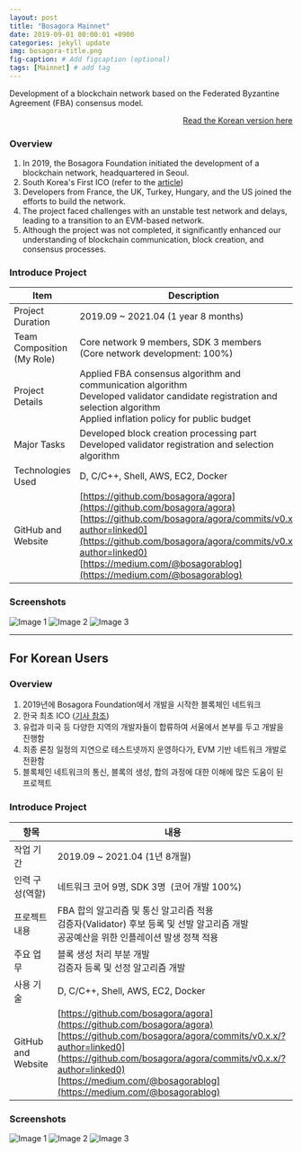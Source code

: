 ```yaml
---
layout: post
title: "Bosagora Mainnet"
date: 2019-09-01 00:00:01 +0900
categories: jekyll update
img: bosagora-title.png
fig-caption: # Add figcaption (optional)
tags: [Mainnet] # add tag
---
```

Development of a blockchain network based on the Federated Byzantine Agreement (FBA) consensus model.

<div style="text-align: right;">
    <a href="#for-korean-users">Read the Korean version here</a> 
</div>

### Overview
1. In 2019, the Bosagora Foundation initiated the development of a blockchain network, headquartered in Seoul.
2. South Korea's First ICO (refer to the [article](https://www.the-blockchain.com/2017/05/06/south-koreas-boscoin-announces-ico-may-10th-2017/))
3. Developers from France, the UK, Turkey, Hungary, and the US joined the efforts to build the network.
4. The project faced challenges with an unstable test network and delays, leading to a transition to an EVM-based network.
5. Although the project was not completed, it significantly enhanced our understanding of blockchain communication, block creation, and consensus processes.

### Introduce Project

| Item                       | Description                                                                                                                                                                                                                                                                      |
|----------------------------|----------------------------------------------------------------------------------------------------------------------------------------------------------------------------------------------------------------------------------------------------------------------------------|
| Project Duration           | 2019.09 ~ 2021.04 (1 year 8 months)                                                                                                                                                                                                                                              |
| Team Composition (My Role) | Core network 9 members, SDK 3 members <br> (Core network development: 100%)                                                                                                                                                                                                      |
| Project Details            | Applied FBA consensus algorithm and communication algorithm <br> Developed validator candidate registration and selection algorithm <br> Applied inflation policy for public budget                                                                                              |
| Major Tasks     | Developed block creation processing part <br> Developed validator registration and selection algorithm                                                                                                                                                                           |
| Technologies Used          | D, C/C++, Shell, AWS, EC2, Docker                                                                                                                                                                                                                                                |
| GitHub and Website         | [https://github.com/bosagora/agora](https://github.com/bosagora/agora) <br> [https://github.com/bosagora/agora/commits/v0.x.x/?author=linked0](https://github.com/bosagora/agora/commits/v0.x.x/?author=linked0) <br> [https://medium.com/@bosagorablog](https://medium.com/@bosagorablog) |

### Screenshots
![Image 1]({{site.baseurl}}/assets/img/bosagora-1.png)
![Image 2]({{site.baseurl}}/assets/img/bosagora-2.png)
![Image 3]({{site.baseurl}}/assets/img/bosagora-3.png)

---
## For Korean Users
### Overview
1. 2019년에 Bosagora Foundation에서 개발을 시작한 블록체인 네트워크
2. 한국 최초 ICO ([기사 참조](https://www.the-blockchain.com/2017/05/06/south-koreas-boscoin-announces-ico-may-10th-2017/))
3. 유럽과 미국 등 다양한 지역의 개발자들이 합류하여 서울에서 본부를 두고 개발을 진행함
4. 최종 론칭 일정의 지연으로 테스트넷까지 운영하다가, EVM 기반 네트워크 개발로 전환함
5. 블록체인 네트워크의 통신, 블록의 생성, 합의 과정에 대한 이해에 많은 도움이 된 프로젝트

### Introduce Project

| 항목              | 내용                                                                                                                                                                                                                                                                                 |
|-----------------| ------------------------------------------------------------------------------------------------------------------------------------------------------------------------------------------------------------------------------------------------------------------------------------ |
| 작업 기간           | 2019.09 ~ 2021.04 (1년 8개월)                                                                                                                                                                                                                                                        |
| 인력 구성(역할)       | 네트워크 코어 9명, SDK 3명  (코어 개발 100%)                                                                                                                                                                                                                                     |
| 프로젝트 내용         | FBA 합의 알고리즘 및 통신 알고리즘 적용 <br> 검증자(Validator) 후보 등록 및 선발 알고리즘 개발 <br> 공공예산을 위한 인플레이션 발생 정책 적용                                                                                                                                              |
| 주요 업무           | 블록 생성 처리 부분 개발 <br> 검증자 등록 및 선정 알고리즘 개발                                                                                                                                                                                                                            |
| 사용 기술           | D, C/C++, Shell, AWS, EC2, Docker                                                                                                                                                                                                                                                    |
| GitHub and Website | [https://github.com/bosagora/agora](https://github.com/bosagora/agora) <br> [https://github.com/bosagora/agora/commits/v0.x.x/?author=linked0](https://github.com/bosagora/agora/commits/v0.x.x/?author=linked0) <br> [https://medium.com/@bosagorablog](https://medium.com/@bosagorablog) |


### Screenshots
![Image 1]({{site.baseurl}}/assets/img/bosagora-1.png)
![Image 2]({{site.baseurl}}/assets/img/bosagora-2.png)
![Image 3]({{site.baseurl}}/assets/img/bosagora-3.png)